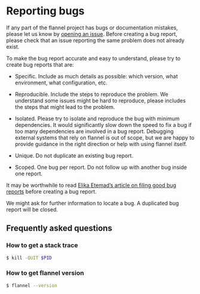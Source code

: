 # Reporting bugs

If any part of the flannel project has bugs or documentation mistakes, please let us know by [opening an issue][flannel-issue]. Before creating a bug report, please check that an issue reporting the same problem does not already exist.

To make the bug report accurate and easy to understand, please try to create bug reports that are:

- Specific. Include as much details as possible: which version, what environment, what configuration, etc.

- Reproducible. Include the steps to reproduce the problem. We understand some issues might be hard to reproduce, please includes the steps that might lead to the problem.

- Isolated. Please try to isolate and reproduce the bug with minimum dependencies. It would significantly slow down the speed to fix a bug if too many dependencies are involved in a bug report. Debugging external systems that rely on flannel is out of scope, but we are happy to provide guidance in the right direction or help with using flannel itself.

- Unique. Do not duplicate an existing bug report.

- Scoped. One bug per report. Do not follow up with another bug inside one report.

It may be worthwhile to read [Elika Etemad’s article on filing good bug reports][filing-good-bugs] before creating a bug report.

We might ask for further information to locate a bug. A duplicated bug report will be closed.

## Frequently asked questions

### How to get a stack trace

``` bash
$ kill -QUIT $PID
```

### How to get flannel version

``` bash
$ flannel --version
```

[flannel-issue]: https://github.com/qingqingjia26/flannelLearn/issues/new
[filing-good-bugs]: http://fantasai.inkedblade.net/style/talks/filing-good-bugs/
